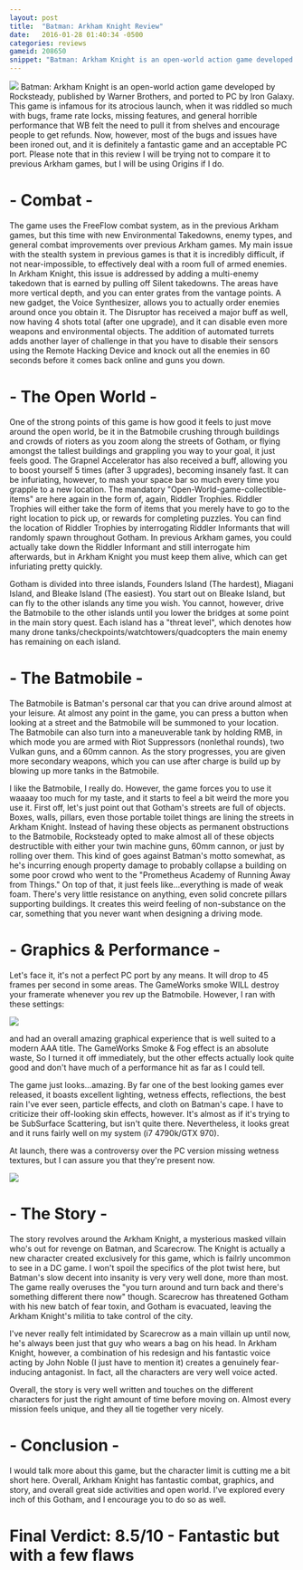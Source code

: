 ```yaml
---
layout: post
title:  "Batman: Arkham Knight Review"
date:   2016-01-28 01:40:34 -0500
categories: reviews
gameid: 208650
snippet: "Batman: Arkham Knight is an open-world action game developed by Rocksteady, published by Warner Brothers, and ported to PC by Iron Galaxy. This game is infamous for its atrocious launch, when it was riddled so much with bugs, frame rate locks, missing features, and general horrible performance that WB felt the need to pull it from shelves and encourage people to get refunds. Now, however, most of the bugs and issues have been ironed out, and it is definitely a fantastic game and an acceptable PC port."
---
```


<img id="review-content-header" src="{{ site.github.url }}/images/boxart/batman-arkham-knight/cover1.jpg">
Batman: Arkham Knight is an open-world action game developed by Rocksteady, published by Warner Brothers, and ported to PC by Iron Galaxy. This game is infamous for its atrocious launch, when it was riddled so much with bugs, frame rate locks, missing features, and general horrible performance that WB felt the need to pull it from shelves and encourage people to get refunds. Now, however, most of the bugs and issues have been ironed out, and it is definitely a fantastic game and an acceptable PC port. Please note that in this review I will be trying not to compare it to previous Arkham games, but I will be using Origins if I do.

# - Combat -

The game uses the FreeFlow combat system, as in the previous Arkham games, but this time with new Environmental Takedowns, enemy types, and general combat improvements over previous Arkham games. My main issue with the stealth system in previous games is that it is incredibly difficult, if not near-impossible, to effectively deal with a room full of armed enemies. In Arkham Knight, this issue is addressed by adding a multi-enemy takedown that is earned by pulling off Silent takedowns. The areas have more vertical depth, and you can enter grates from the vantage points. A new gadget, the Voice Synthesizer, allows you to actually order enemies around once you obtain it. The Disruptor has received a major buff as well, now having 4 shots total (after one upgrade), and it can disable even more weapons and environmental objects. The addition of automated turrets adds another layer of challenge in that you have to disable their sensors using the Remote Hacking Device and knock out all the enemies in 60 seconds before it comes back online and guns you down.

# - The Open World -

One of the strong points of this game is how good it feels to just move around the open world, be it in the Batmobile crushing through buildings and crowds of rioters as you zoom along the streets of Gotham, or flying amongst the tallest buildings and grappling you way to your goal, it just feels good. The Grapnel Accelerator has also received a buff, allowing you to boost yourself 5 times (after 3 upgrades), becoming insanely fast. It can be infuriating, however, to mash your space bar so much every time you grapple to a new location. The mandatory "Open-World-game-collectible-items" are here again in the form of, again, Riddler Trophies. Riddler Trophies will either take the form of items that you merely have to go to the right location to pick up, or rewards for completing puzzles. You can find the location of Riddler Trophies by interrogating Riddler Informants that will randomly spawn throughout Gotham. In previous Arkham games, you could actually take down the Riddler Informant and still interrogate him afterwards, but in Arkham Knight you must keep them alive, which can get infuriating pretty quickly.

Gotham is divided into three islands, Founders Island (The hardest), Miagani Island, and Bleake Island (The easiest). You start out on Bleake Island, but can fly to the other islands any time you wish. You cannot, however, drive the Batmobile to the other islands until you lower the bridges at some point in the main story quest. Each island has a "threat level", which denotes how many drone tanks/checkpoints/watchtowers/quadcopters the main enemy has remaining on each island.

# - The Batmobile -

The Batmobile is Batman's personal car that you can drive around almost at your leisure. At almost any point in the game, you can press a button when looking at a street and the Batmobile will be summoned to your location. The Batmobile can also turn into a maneuverable tank by holding RMB, in which mode you are armed with Riot Suppressors (nonlethal rounds), two Vulkan guns, and a 60mm cannon. As the story progresses, you are given more secondary weapons, which you can use after charge is build up by blowing up more tanks in the Batmobile.

I like the Batmobile, I really do. However, the game forces you to use it waaaay too much for my taste, and it starts to feel a bit weird the more you use it. First off, let's just point out that Gotham's streets are full of objects. Boxes, walls, pillars, even those portable toilet things are lining the streets in Arkham Knight. Instead of having these objects as permanent obstructions to the Batmobile, Rocksteady opted to make almost all of these objects destructible with either your twin machine guns, 60mm cannon, or just by rolling over them. This kind of goes against Batman's motto somewhat, as he's incurring enough property damage to probably collapse a building on some poor crowd who went to the "Prometheus Academy of Running Away from Things." On top of that, it just feels like...everything is made of weak foam. There's very little resistance on anything, even solid concrete pillars supporting buildings. It creates this weird feeling of non-substance on the car, something that you never want when designing a driving mode.

# - Graphics & Performance -

Let's face it, it's not a perfect PC port by any means. It will drop to 45 frames per second in some areas. The GameWorks smoke WILL destroy your framerate whenever you rev up the Batmobile. However, I ran with these settings:

<img class="review-content-image" src="{{ site.github.url }}/images/boxart/batman-arkham-knight/options.jpg">


and had an overall amazing graphical experience that is well suited to a modern AAA title. The GameWorks Smoke & Fog effect is an absolute waste, So I turned it off immediately, but the other effects actually look quite good and don't have much of a performance hit as far as I could tell.

The game just looks...amazing. By far one of the best looking games ever released, it boasts excellent lighting, wetness effects, reflections, the best rain I've ever seen, particle effects, and cloth on Batman's cape. I have to criticize their off-looking skin effects, however. It's almost as if it's trying to be SubSurface Scattering, but isn't quite there. Nevertheless, it looks great and it runs fairly well on my system (i7 4790k/GTX 970).

At launch, there was a controversy over the PC version missing wetness textures, but I can assure you that they're present now.

<img class="review-content-image" src="{{ site.github.url }}/images/boxart/batman-arkham-knight/rain-textures.jpg">


# - The Story -

The story revolves around the Arkham Knight, a mysterious masked villain who's out for revenge on Batman, and Scarecrow. The Knight is actually a new character created exclusively for this game, which is failrly uncommon to see in a DC game. I won't spoil the specifics of the plot twist here, but <span class="spoiler">Batman's slow decent into insanity is very very well done, more than most. The game really overuses the "you turn around and turn back and there's something different there now" though.</span> Scarecrow has threatened Gotham with his new batch of fear toxin, and Gotham is evacuated, leaving the Arkham Knight's militia to take control of the city.

I've never really felt intimidated by Scarecrow as a main villain up until now, he's always been just that guy who wears a bag on his head. In Arkham Knight, however, a combination of his redesign and his fantastic voice acting by John Noble (I just have to mention it) creates a genuinely fear-inducing antagonist. In fact, all the characters are very well voice acted.

Overall, the story is very well written and touches on the different characters for just the right amount of time before moving on. Almost every mission feels unique, and they all tie together very nicely.

# - Conclusion -

I would talk more about this game, but the character limit is cutting me a bit short here. Overall, Arkham Knight has fantastic combat, graphics, and story, and overall great side activities and open world. I've explored every inch of this Gotham, and I encourage you to do so as well.

# Final Verdict: 8.5/10 - Fantastic but with a few flaws